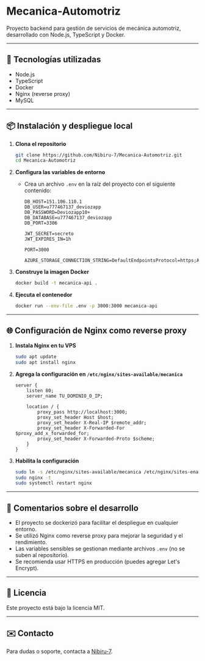 # Mecanica-Automotriz

Proyecto backend para gestión de servicios de mecánica automotriz, desarrollado con Node.js, TypeScript y Docker.

---

## 🚀 Tecnologías utilizadas

- Node.js
- TypeScript
- Docker
- Nginx (reverse proxy)
- MySQL

---

## 📦 Instalación y despliegue local

1. **Clona el repositorio**
   ```sh
   git clone https://github.com/Nibiru-7/Mecanica-Automotriz.git
   cd Mecanica-Automotriz
   ```

2. **Configura las variables de entorno**
   - Crea un archivo `.env` en la raíz del proyecto con el siguiente contenido:
     ```
     DB_HOST=151.106.110.1
     DB_USER=u777467137_deviozapp
     DB_PASSWORD=Deviozapp10+
     DB_DATABASE=u777467137_deviozapp
     DB_PORT=3306

     JWT_SECRET=secreto
     JWT_EXPIRES_IN=1h

     PORT=3000

     AZURE_STORAGE_CONNECTION_STRING=DefaultEndpointsProtocol=https;AccountName=dev1adls1data1proy1prod;AccountKey=...;EndpointSuffix=core.windows.net
     ```

3. **Construye la imagen Docker**
   ```sh
   docker build -t mecanica-api .
   ```

4. **Ejecuta el contenedor**
   ```sh
   docker run --env-file .env -p 3000:3000 mecanica-api
   ```

---

## 🌐 Configuración de Nginx como reverse proxy

1. **Instala Nginx en tu VPS**
   ```sh
   sudo apt update
   sudo apt install nginx
   ```

2. **Agrega la configuración en `/etc/nginx/sites-available/mecanica`**
   ```nginx
   server {
       listen 80;
       server_name TU_DOMINIO_O_IP;

       location / {
           proxy_pass http://localhost:3000;
           proxy_set_header Host $host;
           proxy_set_header X-Real-IP $remote_addr;
           proxy_set_header X-Forwarded-For $proxy_add_x_forwarded_for;
           proxy_set_header X-Forwarded-Proto $scheme;
       }
   }
   ```

3. **Habilita la configuración**
   ```sh
   sudo ln -s /etc/nginx/sites-available/mecanica /etc/nginx/sites-enabled/
   sudo nginx -t
   sudo systemctl restart nginx
   ```

---

## 📝 Comentarios sobre el desarrollo

- El proyecto se dockerizó para facilitar el despliegue en cualquier entorno.
- Se utilizó Nginx como reverse proxy para mejorar la seguridad y el rendimiento.
- Las variables sensibles se gestionan mediante archivos `.env` (no se suben al repositorio).
- Se recomienda usar HTTPS en producción (puedes agregar Let's Encrypt).

---

## 📄 Licencia

Este proyecto está bajo la licencia MIT.

---

## ✉️ Contacto

Para dudas o soporte, contacta a [Nibiru-7](https://github.com/Nibiru-7).
